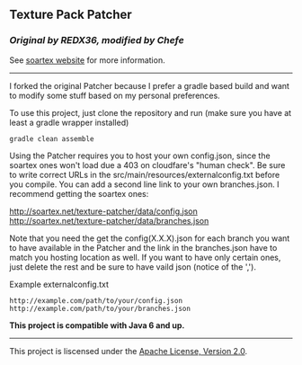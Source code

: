## Texture Pack Patcher

### _Original by REDX36, modified by Chefe_

See [soartex website](http://soartex.net/patcher) for more information.

* * *

I forked the original Patcher because I prefer a gradle based build and want to modify some stuff based on my personal preferences.

To use this project, just clone the repository and run (make sure you have at least a gradle wrapper installed)

```
gradle clean assemble
```

Using the Patcher requires you to host your own config.json, since the soartex ones won't load due a 403 on cloudfare's "human check".
Be sure to write correct URLs in the src/main/resources/externalconfig.txt before you compile. You can add a second line link to your own branches.json.
I recommend getting the soartex ones:

http://soartex.net/texture-patcher/data/config.json
http://soartex.net/texture-patcher/data/branches.json

Note that you need the get the config(X.X.X).json for each branch you want to have available in the Patcher and the link in the branches.json have to match you hosting location as well. If you want to have only certain ones, just delete the rest and be sure to have vaild json (notice of the ',').

Example externalconfig.txt

```
http://example.com/path/to/your/config.json
http://example.com/path/to/your/branches.json
```


__This project is compatible with Java 6 and up.__

* * *

This project is liscensed under the [Apache License, Version 2.0](http://www.apache.org/licenses/LICENSE-2.0.html).
